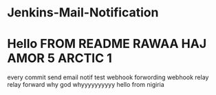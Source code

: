 # Jenkins-Mail-Notification
# Hello FROM README RAWAA HAJ AMOR 5 ARCTIC 1 
every commit send email notif 
test webhook forwording webhook relay 
relay forward
why god whyyyyyyyyyy
hello from nigiria
